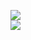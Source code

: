 [![](https://img.shields.io/badge/Made%20With-Github%20Spray-lightgrey.svg?style=for-the-badge&logo=github)](https://github.com/Annihil/github-spray#29239)  
[![](https://i.imgur.com/2DrTn0Z.gif)](https://github.com/Annihil/github-spray)